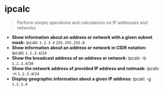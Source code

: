 # ipcalc
> Perform simple operations and calculations on IP addresses and networks
- **Show information about an address or network with a given subnet mask:**
ipcalc `1.2.3.4` `255.255.255.0`
- **Show information about an address or network in CIDR notation:**
ipcalc `1.2.3.4`/`24`
- **Show the broadcast address of an address or network:**
ipcalc -b `1.2.3.4`/`30`
- **Show the network address of provided IP address and netmask:**
ipcalc -n `1.2.3.4`/`24`
- **Display geographic information about a given IP address:**
ipcalc -g `1.2.3.4`
